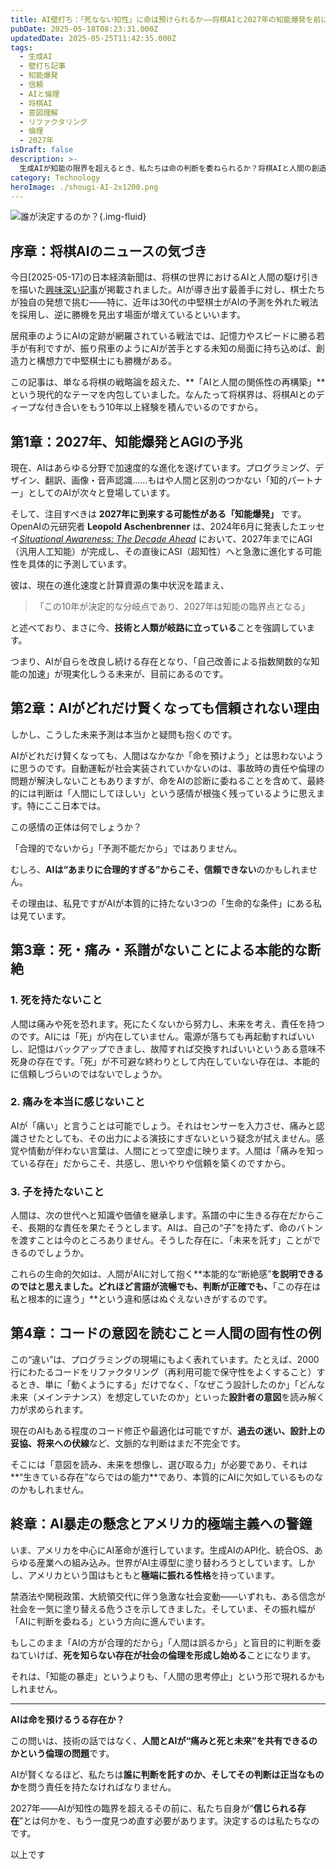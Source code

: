 ```yaml
---
title: AI壁打ち：「死なない知性」に命は預けられるか――将棋AIと2027年の知能爆発を前に
pubDate: 2025-05-18T08:23:31.000Z
updatedDate: 2025-05-25T11:42:35.000Z
tags:
  - 生成AI
  - 壁打ち記事
  - 知能爆発
  - 信頼
  - AIと倫理
  - 将棋AI
  - 意図理解
  - リファクタリング
  - 倫理
  - 2027年
isDraft: false
description: >-
  生成AIが知能の限界を超えるとき、私たちは命の判断を委ねられるか？将棋AIと人間の創造力を起点に、2027年の知能爆発とAI革命の光と影を考えてみました。死なない知性と人間の本能的な断絶、その先にあるのは、人の判断の再発見かもしれません
category: Technology
heroImage: ./shougi-AI-2x1200.png
---
```


![誰が決定するのか？](https://object-storage.tyo2.conoha.io/v1/nc_2520d9a1_blog-astro-assets/blog-astro-assets/shougi-AI-2x1200.png){.img-fluid}

## **序章：将棋AIのニュースの気づき**

今日[2025-05-17]の日本経済新聞は、将棋の世界におけるAIと人間の駆け引きを描いた[興味深い記事](https://www.nikkei.com/article/DGXZQOUD1943Y0Z10C25A3000000/)が掲載されました。AIが導き出す最善手に対し、棋士たちが独自の発想で挑む――特に、近年は30代の中堅棋士がAIの予測を外れた戦法を採用し、逆に勝機を見出す場面が増えているといいます。



居飛車のようにAIの定跡が網羅されている戦法では、記憶力やスピードに勝る若手が有利ですが、振り飛車のようにAIが苦手とする未知の局面に持ち込めば、創造力と構想力で中堅棋士にも勝機がある。



この記事は、単なる将棋の戦略論を超えた、**「AIと人間の関係性の再構築」**という現代的なテーマを内包していました。なんたって将棋界は、将棋AIとのディープな付き合いをもう10年以上経験を積んでいるのですから。





## **第1章：2027年、知能爆発とAGIの予兆**





現在、AIはあらゆる分野で加速度的な進化を遂げています。プログラミング、デザイン、翻訳、画像・音声認識……もはや人間と区別のつかない「知的パートナー」としてのAIが次々と登場しています。



そして、注目すべきは **2027年に到来する可能性がある「知能爆発」** です。OpenAIの元研究者 **Leopold Aschenbrenner** は、2024年6月に発表したエッセイ[*Situational Awareness: The Decade Ahead*](https://situational-awareness.ai/wp-content/uploads/2024/06/situationalawareness.pdf) において、2027年までにAGI（汎用人工知能）が完成し、その直後にASI（超知性）へと急激に進化する可能性を具体的に予測しています。



彼は、現在の進化速度と計算資源の集中状況を踏まえ、

> 「この10年が決定的な分岐点であり、2027年は知能の臨界点となる」

と述べており、まさに今、**技術と人類が岐路に立っている**ことを強調しています。



つまり、AIが自らを改良し続ける存在となり、「自己改善による指数関数的な知能の加速」が現実化しうる未来が、目前にあるのです。





## **第2章：AIがどれだけ賢くなっても信頼されない理由**





しかし、こうした未来予測は本当かと疑問も抱くのです。



AIがどれだけ賢くなっても、人間はなかなか「命を預けよう」とは思わないように思うのです。自動運転が社会実装されていかないのは、事故時の責任や倫理の問題が解決しないこともありますが、命をAIの診断に委ねることを含めて、最終的には判断は「人間にしてほしい」という感情が根強く残っているように思えます。特にここ日本では。



この感情の正体は何でしょうか？



「合理的でないから」「予測不能だから」ではありません。

むしろ、**AIは“あまりに合理的すぎる”からこそ、信頼できない**のかもしれません。



その理由は、私見ですがAIが本質的に持たない3つの「生命的な条件」にある私は見ています。





## **第3章：死・痛み・系譜がないことによる本能的な断絶**







### **1.** 死を持たないこと

人間は痛みや死を恐れます。死にたくないから努力し、未来を考え、責任を持つのです。AIには「死」が内在していません。電源が落ちても再起動すればいいし、記憶はバックアップできまし、故障すれば交換すればいいというある意味不死身の存在です。「死」が不可避な終わりとして内在していない存在は、本能的に信頼しづらいのではないでしょうか。





### **2.** 痛みを本当に感じないこと

AIが「痛い」と言うことは可能でしょう。それはセンサーを入力させ、痛みと認識させたとしても、その出力による演技にすぎないという疑念が拭えません。感覚や情動が伴わない言葉は、人間にとって空虚に映ります。人間は「痛みを知っている存在」だからこそ、共感し、思いやりや信頼を築くのですから。

### **3.** 子を持たないこと

人間は、次の世代へと知識や価値を継承します。系譜の中に生きる存在だからこそ、長期的な責任を果たそうとします。AIは、自己の“子”を持たず、命のバトンを渡すことは今のところありません。そうした存在に、「未来を託す」ことができるのでしょうか。

これらの生命的欠如は、人間がAIに対して抱く**本能的な“断絶感”**を説明できるのではと思えました。どれほど言語が流暢でも、判断が正確でも、**「この存在は私と根本的に違う」**という違和感はぬぐえないきがするのです。



## **第4章：コードの意図を読むこと＝人間の固有性の例**



この“違い”は、プログラミングの現場にもよく表れています。たとえば、2000行にわたるコードをリファクタリング（再利用可能で保守性をよくすること）するとき、単に「動くようにする」だけでなく、「なぜこう設計したのか」「どんな未来（メインテナンス）を想定していたのか」といった**設計者の意図**を読み解く力が求められます。



現在のAIもある程度のコード修正や最適化は可能ですが、**過去の迷い、設計上の妥協、将来への伏線**など、文脈的な判断はまだ不完全です。

そこには「意図を読み、未来を想像し、選び取る力」が必要であり、それは**“生きている存在”ならではの能力**であり、本質的にAIに欠如しているものなのかもしれません。



## **終章：AI暴走の懸念とアメリカ的極端主義への警鐘**





いま、アメリカを中心にAI革命が進行しています。生成AIのAPI化、統合OS、あらゆる産業への組み込み。世界がAI主導型に塗り替わろうとしています。しかし、アメリカという国はもともと**極端に振れる性格**を持っています。

禁酒法や関税政策、大統領交代に伴う急激な社会変動――いずれも、ある信念が社会を一気に塗り替える危うさを示してきました。そしていま、その振れ幅が「AIに判断を委ねる」という方向に進んでいます。

もしこのまま「AIの方が合理的だから」「人間は誤るから」と盲目的に判断を委ねていけば、**死を知らない存在が社会の倫理を形成し始める**ことになります。

それは、「知能の暴走」というよりも、「人間の思考停止」という形で現れるかもしれません。



------



**AIは命を預けるうる存在か？**

この問いは、技術の話ではなく、**人間とAIが“痛みと死と未来”を共有できるのかという倫理の問題**です。



AIが賢くなるほど、私たちは**誰に判断を託すのか、そしてその判断は正当なものか**を問う責任を持たなければなりません。



2027年――AIが知性の臨界を超えるその前に、私たち自身が“**信じられる存在**”とは何かを、もう一度見つめ直す必要があります。決定するのは私たちなのです。


以上です

   
